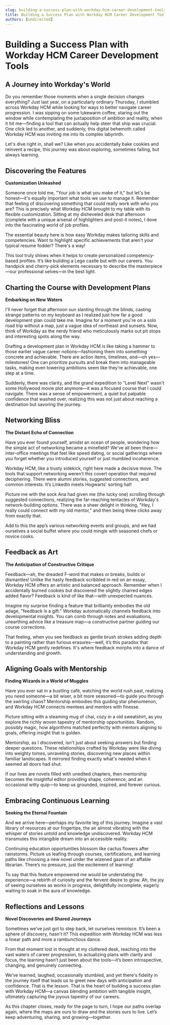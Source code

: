 ```yaml
---
slug: building-a-success-plan-with-workday-hcm-career-development-tools
title: Building a Success Plan with Workday HCM Career Development Tools
authors: [undirected]
---
```



# Building a Success Plan with Workday HCM Career Development Tools

## A Journey into Workday's World

Do you remember those moments when a single decision changes everything? Just last year, on a particularly ordinary Thursday, I stumbled across Workday HCM while looking for ways to better navigate career progression. I was sipping on some lukewarm coffee, staring out the window while contemplating the juxtaposition of ambition and reality, when it hit me—finding a tool that can actually help steer that ship was crucial. One click led to another, and suddenly, this digital behemoth called Workday HCM was inviting me into its complex labyrinth.

Let's dive right in, shall we? Like when you accidentally bake cookies and reinvent a recipe, this journey was about exploring, sometimes failing, but always learning.

## Discovering the Features

**Customization Unleashed**

Someone once told me, "Your job is what you make of it," but let's be honest—it's equally important what tools we use to manage it. Remember that feeling of discovering something that could really work with who you are? This is precisely what Workday HCM brought to my table with its flexible customization. Sitting at my disheveled desk that afternoon (complete with a unique arsenal of highlighters and post-it notes), I dove into the fascinating world of job profiles. 

The essential beauty here is how easy Workday makes tailoring skills and competencies. Want to highlight specific achievements that aren't your typical resume fodder? There's a way! 

This tool truly shines when it helps to create personalized competency-based profiles. It’s like building a Lego castle but with our careers. You handpick and cherry-pick elements necessary to describe the masterpiece—our professional selves—in the best light.

## Charting the Course with Development Plans

**Embarking on New Waters**

I'll never forget that afternoon sun slanting through the blinds, casting strange patterns on my keyboard as I realized just how far a good development plan could take me. Imagine for a moment you're on a solo road trip without a map, just a vague idea of northeast and sunsets. Now, think of Workday as the nerdy friend who meticulously marks out pit stops and interesting spots along the way.

Drafting a development plan in Workday HCM is like taking a hammer to those earlier vague career notions—fashioning them into something concrete and achievable. There are action items, timelines, and—oh yes—milestones! One can prioritize pursuits and break them into manageable tasks, making even towering ambitions seem like they’re achievable, one step at a time.

Suddenly, there was clarity, and the grand expedition to "Level Next" wasn't some Hollywood movie plot anymore—it was a focused course that I could navigate. There was a sense of empowerment, a quiet but palpable confidence that washed over, realizing this was not just about reaching a destination but savoring the journey.

## Networking Bliss

**The Distant Echo of Connection**

Have you ever found yourself, amidst an ocean of people, wondering how the simple act of networking became a minefield? We've all been there—inter-office meetings that feel like speed dating, or social gatherings where you forget whether you introduced yourself or just mumbled incoherence.

Workday HCM, like a trusty sidekick, right here made a decisive move. The tools that support networking weren't this covert operation that required deciphering. There were alumni stories, suggested connections, and common interests. It’s LinkedIn meets Hogwarts' sorting hat!

Picture me with the sock Ana had given me (the lucky one) scrolling through suggested connections, realizing the far-reaching tentacles of Workday's network-building options. There was a sheer delight in thinking, "Hey, I really could connect with my old mentor," and then being three clicks away from exactly that.

Add to this the app’s various networking events and groups, and we had ourselves a social buffet where you could mingle with seasoned chefs or novice cooks.

## Feedback as Art

**The Anticipation of Constructive Critique**

Feedback—ah, the dreaded F-word that makes or breaks, builds or dismantles! Unlike the hasty feedback scribbled in red on an essay, Workday HCM offers an artistic and balanced approach. Remember when I accidentally burned cookies but discovered the slightly charred edges added flavor? Feedback is kind of like that—with unexpected nuances.

Imagine my surprise finding a feature that brilliantly embodies the old adage, "feedback is a gift." Workday automatically channels feedback into developmental insights. You can comb through notes and evaluations, unearthing advice like a treasure map—a constructive partner guiding our course corrections.

That feeling, when you see feedback as gentle brush strokes adding depth to a painting rather than furious erasures—well, it’s this paradox that Workday HCM gently redefines. It's where feedback morphs into a dance of understanding and growth.

## Aligning Goals with Mentorship

**Finding Wizards in a World of Muggles**

Have you ever sat in a bustling café, watching the world rush past, realizing you need someone—a bit wiser, a bit more seasoned—to guide you through the swirling chaos? Mentorship embodies this guiding star phenomenon, and Workday HCM connects mentees and mentors with finesse.

Picture sitting with a steaming mug of chai, cozy in a old sweatshirt, as you explore the richly woven tapestry of mentorship opportunities. Random, possibly magic, how algorithms matched perfectly with mentors aligning to goals, offering insight that is golden.

Mentorship, as I discovered, isn't just about seeking answers but finding deeper questions. These relationships crafted by Workday were like diving into weighty tomes, unraveling stories, discovering new places within familiar landscapes. It mirrored finding exactly what's needed when it seemed all doors had shut.

If our lives are novels filled with unedited chapters, then mentorship becomes the insightful editor providing shape, coherence, and an occasional witty quip—to keep us grounded, inspired, and forever curious.

## Embracing Continuous Learning

**Seeking the Eternal Fountain**

And we arrive here—perhaps my favorite leg of this journey. Imagine a vast library of resources at our fingertips, the air almost vibrating with the whisper of stories untold and knowledge undiscovered. Workday HCM transmutes this intangible dream into an accessible reality.

Continuing education opportunities blossom like cactus flowers after rainstorms. Picture us leafing through courses, certifications, and learning paths like choosing a new novel under the wizened gaze of an affable librarian. There’s no pressure, just the excitement of learning! 

To say that this feature empowered me would be understating the experience—a rebirth of curiosity and the fervent desire to grow. Ah, the joy of seeing ourselves as works in progress, delightfully incomplete, eagerly waiting to soak in the aura of knowledge.

## Reflections and Lessons

**Novel Discoveries and Shared Journeys**

Sometimes we’ve just got to step back, let ourselves reminisce. It’s been a sphere of discovery, hasn't it? This expedition with Workday HCM was less a linear path and more a rambunctious dance.

From that moment lost in thought at my cluttered desk, reaching into the vast waters of career progression, to actualizing plans with clarity and focus, the learning hasn’t just been about the tools—it’s been introspective, changing, and genuinely connecting.

We’ve learned, laughed, occasionally stumbled, and yet there's fidelity in the journey itself that leads us to greet new days with anticipation and confidence. That is the lesson. That is the heart of building a success plan with Workday HCM—a canvas blending ambition with tangible insight, ultimately capturing the joyous tapestry of our careers.

As this chapter closes, ready for the page to turn, I hope our paths overlap again, where the maps are ours to draw and the stories ours to live. Let’s keep adventuring, sharing, and growing—together.